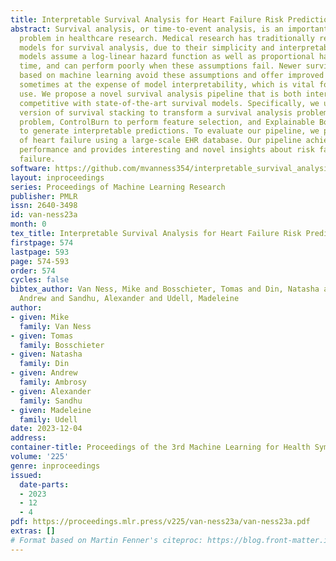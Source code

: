 ```yaml
---
title: Interpretable Survival Analysis for Heart Failure Risk Prediction
abstract: Survival analysis, or time-to-event analysis, is an important and widespread
  problem in healthcare research. Medical research has traditionally relied on Cox
  models for survival analysis, due to their simplicity and interpretability. Cox
  models assume a log-linear hazard function as well as proportional hazards over
  time, and can perform poorly when these assumptions fail. Newer survival models
  based on machine learning avoid these assumptions and offer improved accuracy, yet
  sometimes at the expense of model interpretability, which is vital for clinical
  use. We propose a novel survival analysis pipeline that is both interpretable and
  competitive with state-of-the-art survival models. Specifically, we use an improved
  version of survival stacking to transform a survival analysis problem to a classification
  problem, ControlBurn to perform feature selection, and Explainable Boosting Machines
  to generate interpretable predictions. To evaluate our pipeline, we predict risk
  of heart failure using a large-scale EHR database. Our pipeline achieves state-of-the-art
  performance and provides interesting and novel insights about risk factors for heart
  failure.
software: https://github.com/mvanness354/interpretable_survival_analysis
layout: inproceedings
series: Proceedings of Machine Learning Research
publisher: PMLR
issn: 2640-3498
id: van-ness23a
month: 0
tex_title: Interpretable Survival Analysis for Heart Failure Risk Prediction
firstpage: 574
lastpage: 593
page: 574-593
order: 574
cycles: false
bibtex_author: Van Ness, Mike and Bosschieter, Tomas and Din, Natasha and Ambrosy,
  Andrew and Sandhu, Alexander and Udell, Madeleine
author:
- given: Mike
  family: Van Ness
- given: Tomas
  family: Bosschieter
- given: Natasha
  family: Din
- given: Andrew
  family: Ambrosy
- given: Alexander
  family: Sandhu
- given: Madeleine
  family: Udell
date: 2023-12-04
address: 
container-title: Proceedings of the 3rd Machine Learning for Health Symposium
volume: '225'
genre: inproceedings
issued:
  date-parts:
  - 2023
  - 12
  - 4
pdf: https://proceedings.mlr.press/v225/van-ness23a/van-ness23a.pdf
extras: []
# Format based on Martin Fenner's citeproc: https://blog.front-matter.io/posts/citeproc-yaml-for-bibliographies/
---
```

